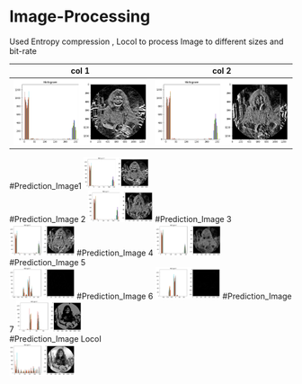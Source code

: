 # Image-Processing
Used Entropy compression , LocoI to process Image to different sizes and bit-rate

| col 1      | col 2      |
|------------|-------------|
|<img src="i1.png" width="250"> | <img src="i2.png" width="250">|



#Prediction_Image1 
<img src="i1.png" width="23%"></img>           
#Prediction_Image 2
<img src="i2.png" width="23%"></img>
#Prediction_Image 3  
 <img src="i3.png" width="23%"></img> 
#Prediction_Image 4
 <img src="i4.png" width="23%"></img>     
 #Prediction_Image 5  
 <img src="i5.png" width="23%"></img> 
 #Prediction_Image 6
<img src="i6.png" width="23%"></img>
  #Prediction_Image 7
  <img src="i7.png" width="23%"></img>  
  #Prediction_Image LocoI                             
<img src="locoI.png" width="23%"></img>

